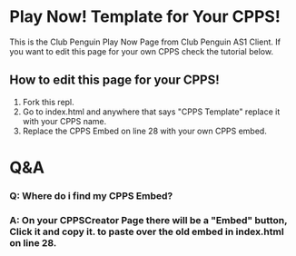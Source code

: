 # Play Now! Template for Your CPPS!
  This is the Club Penguin Play Now Page from Club Penguin AS1 Client.
  If you want to edit this page for your own CPPS check the tutorial below.
  ## How to edit this page for your CPPS!
1. Fork this repl.
2. Go to index.html and anywhere that says "CPPS Template" replace it with your CPPS name.
3. Replace the CPPS Embed on line 28 with your own CPPS embed.
# Q&A
### Q: Where do i find my CPPS Embed?
### A: On your CPPSCreator Page there will be a "Embed" button, Click it and copy it. to paste over the old embed in index.html on line 28.
